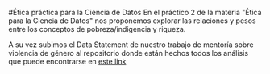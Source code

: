 #Ética práctica para la Ciencia de Datos
En el práctico 2 de la materia "Ética para la Ciencia de Datos" nos proponemos explorar las relaciones y pesos entre los conceptos de pobreza/indigencia y riqueza.

A su vez subimos el Data Statement de nuestro trabajo de mentoría sobre violencia de género al repositorio donde están hechos todos los análisis que puede encontrarse en [este link](https://github.com/ivanafeldfeber/diplo-datos-mentoria)

